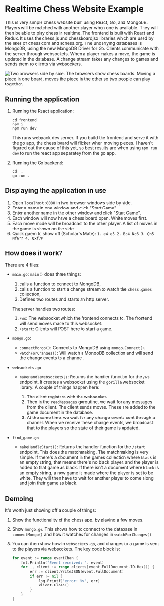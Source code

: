 # Realtime Chess Website Example

This is very simple chess website built using React, Go, and MongoDB. Players will be matched with another player when one is available. They will then be able to play chess in realtime. The frontend is built with React and Redux. It uses the chess.js and chessboardjsx libraries which are used by the likes of chess.com and lichess.org. The underlying databases is MongoDB, using the new MongoDB Driver for Go. Clients communicate with the server through websockets. When a player makes a move, the game is updated in the database. A change stream takes any changes to games and sends them to clients via websockets.

![Two browsers side by side. The browsers show chess boards. Moving a piece in one board, moves the piece in the other so two people can play together.](./example.gif)

## Running the application

1. Running the React application:

    ```
    cd frontend
    npm i 
    npm run dev
    ```

    This runs webpack dev server. If you build the frontend and serve it with the go app, the chess board will flicker when moving pieces. I haven't figured out the cause of this yet, so best results are when using `npm run dev` to run the react app separatey from the go app. 

2. Running the Go backend:

    ```
    cd ..
    go run .
    ```

## Displaying the application in use

1. Open `localhost:8080` in two browser windows side by side.
2. Enter a name in one window and click "Start Game".
3. Enter another name in the other window and click "Start Game".
4. Each window will now have a chess board open. White moves first.
5. Each move made will be broadcast to the other player. A list of moves in the game is shown on the side.
6. Quick gaem to show off (Scholar's Mate): `1. e4 e5 2. Bc4 Nc6 3. Qh5 Nf6?? 4. Qxf7#`

## How does it work?

There are 4 files:

- `main.go`: `main()` does three things:
    1. calls a function to connect to MongoDB, 
    2. calls a function to start a change stream to watch the `chess.games` collection,
    3. Defines two routes and starts an http server.

    The server handles two routes:

    1. `/ws`: The websocket which the frontend connects to. The frontend will send moves made to this websocket.
    2. `/start`: Clients will POST here to start a game. 

- `mongo.go`:
    - `connectMongo()`: Connects to MongoDB using `mongo.Connect()`.
    - `watchForChanges()`: Will watch a MongoDB collection and will send the change events to a channel.

- `websockets.go`
    - `makeHandleWebsockets()`: Returns the handler function for the `/ws` endpoint. It creates a websocket using the `gorilla` websocket library. A couple of things happen here:

        1. The client registers with the websocket.
        2. Then in the `readMessages` goroutine, we wait for any messages from the client. The client sends moves. These are added to the game document in the database.
        3. At the same time, we wait for any change events sent through a channel. When we receive these change events, we broadcast that to the players so the state of their game is updated.


- `find_game.go`
    - `makeHandleStart()`: Returns the handler function for the `/start` endpoint. This does the matchmaking. The matchmaking is very simple. If there's a document in the games collection where `black` is an empty string, that means there's no black player, and the player is added to that game as black. If there isn't a document where `black` is an empty string, a new game is made where the player is set to be white. They will then have to wait for another player to come along and join their game as black.

## Demoing

It's worth just showing off a couple of things:

1. Show the functionality of the chess app, by playing a few moves.
2. Show `mongo.go`. This shows how to connect to the database in `connectMongo()` and how it watches for changes in `watchForChanges()`
3. You can then show how in `websockets.go`, and changes to a game is sent to the players via websockets. The key code block is:

    ```go
    for event := range eventChan {
        fmt.Println("Event received: ", event)
        for _, client := range clients[event.FullDocument.ID.Hex()] {
            err := client.WriteJSON(event.FullDocument)
            if err != nil {
                log.Printf("error: %v", err)
                client.Close()
            }
        }
    }
    ```